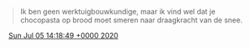 > Ik ben geen werktuigbouwkundige, maar ik vind wel dat je chocopasta op brood moet smeren naar draagkracht van de snee\.

<img src="../../media/tweet.ico" width="12" /> [Sun Jul 05 14:18:49 +0000 2020](https://twitter.com/DromerDenker/status/1279781783924588545)
